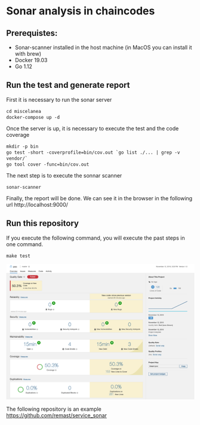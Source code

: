 # Sonar analysis in chaincodes



## Prerequistes:

- Sonar-scanner installed in the host machine (in MacOS you can install it with brew)
- Docker 19.03
- Go 1.12

## Run the test and generate report

First it is necessary to run the sonar server

```
cd miscelanea
docker-compose up -d 
```

Once the server is up, it is necessary to execute the test and the code coverage

````
mkdir -p bin
go test -short -coverprofile=bin/cov.out `go list ./... | grep -v vendor/`
go tool cover -func=bin/cov.out
````

The next step is to execute the sonnar scanner

````
sonar-scanner
````

Finally, the report will be done. We can see it in the browser in the following url http://localhost:9000/


## Run this repository

If you execute the following command, you will execute the past steps in one command.

```
make test
```

![alt text](sonar-image.png)

The following repository is an example https://github.com/remast/service_sonar


